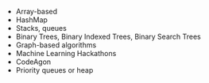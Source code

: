 
- Array-based
- HashMap
- Stacks, queues
- Binary Trees, Binary Indexed Trees, Binary Search Trees
- Graph-based algorithms
- Machine Learning Hackathons
- CodeAgon
- Priority queues or heap
